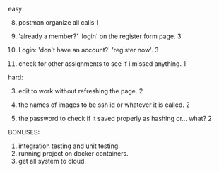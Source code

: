 easy:

8. postman organize all calls 1

1. 'already a member?' 'login' on the register form page. 3

2. Login: 'don't have an account?' 'register now'. 3

6. check for other assignments to see if i missed anything. 1



hard:

3. edit to work without refreshing the page. 2

4. the names of images to be ssh id or whatever it is called. 2

5. the password to check if it saved properly as hashing or... what? 2




BONUSES:
1. integration testing and unit testing.
2. running project on docker containers.
3. get all system to cloud.

















